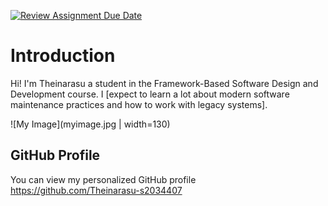 [![Review Assignment Due Date](https://classroom.github.com/assets/deadline-readme-button-22041afd0340ce965d47ae6ef1cefeee28c7c493a6346c4f15d667ab976d596c.svg)](https://classroom.github.com/a/0MOLbOcH)
# Introduction
Hi! I'm Theinarasu a student in the Framework-Based Software Design and Development course. 
I [expect to learn a lot about modern software maintenance practices and how to work with legacy systems].

![My Image](myimage.jpg | width=130)  <!-- Link to the uploaded image -->

## GitHub Profile

You can view my personalized GitHub profile https://github.com/Theinarasu-s2034407

